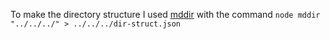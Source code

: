 To make the directory structure I used [mddir](https://www.npmjs.com/package/mddir) 
with the command `node mddir "../../../" > ../../../dir-struct.json`